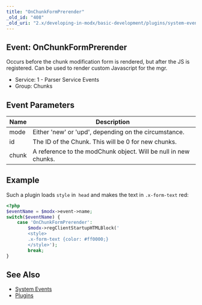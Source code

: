 ```yaml
---
title: "OnChunkFormPrerender"
_old_id: "408"
_old_uri: "2.x/developing-in-modx/basic-development/plugins/system-events/onchunkformprerender"
---
```


## Event: OnChunkFormPrerender

Occurs before the chunk modification form is rendered, but after the JS is registered. Can be used to render custom Javascript for the mgr.

- Service: 1 - Parser Service Events
- Group: Chunks

## Event Parameters

| Name  | Description                                                     |
| ----- | --------------------------------------------------------------- |
| mode  | Either 'new' or 'upd', depending on the circumstance.           |
| id    | The ID of the Chunk. This will be 0 for new chunks.             |
| chunk | A reference to the modChunk object. Will be null in new chunks. |

## Example

Such a plugin loads `style` in` head` and makes the text in `.x-form-text` red:

``` php
<?php
$eventName = $modx->event->name;
switch($eventName) {
    case 'OnChunkFormPrerender':
        $modx->regClientStartupHTMLBlock('
        <style>
        .x-form-text {color: #ff0000;}
        </style>');
        break;
}
```

## See Also

- [System Events](extending-modx/plugins/system-events "System Events")
- [Plugins](extending-modx/plugins "Plugins")
